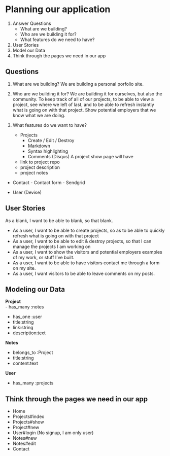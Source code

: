 # Planning our application
1. Answer Questions
	- What are we building?
	- Who are we building it for?
	- What features do we need to have?
2. User Stories
3. Model our Data
4. Think through the pages we need in our app

## Questions

1. What are we building? We are building a personal porfolio site.  

2. Who are we building it for? We are building it for ourselves, but also the community. To keep track of all of our projects, to be able to view a project, see where we left of last, and to be able to refresh instantly what is going on with that project. Show potential employers that we know what we are doing.  

3. What features do we want to have?
	- Projects
		- Create / Edit / Destroy
		- Markdown
		- Syntax highlighting
		- Comments (Disqus)
    A project show page will have
    * link to project repo
    * project description
    * project notes
	
  - Contact
		- Contact form
		- Sendgrid
	
  - User (Devise)

## User Stories
As a blank, I want to be able to blank, so that blank.
- As a user, I want to be able to create projects, so as to be able to quickly refresh what is going on with that project
- As a user, I want to be able to edit & destroy projects, so that I can manage the projects I am working on
- As a user, I want to show the visitors and potential employers examples of my work, or stuff I’ve built.
- As a user, I want to be able to have visitors contact me through a form on my site.
- As a user, I want visitors to be able to leave comments on my posts.

## Modeling our Data

**Project**  
	- has_many :notes
  - has_one :user
  - title:string
  - link:string
  - description:text

**Notes** 
  - belongs_to :Project
  - title:string
  - content:text

**User**
  - has_many :projects

## Think through the pages we need in our app

- Home
- Projects#index
- Projects#show
- Project#new
- User#login (No signup, I am only user)
- Notes#new 
- Notes#edit
- Contact